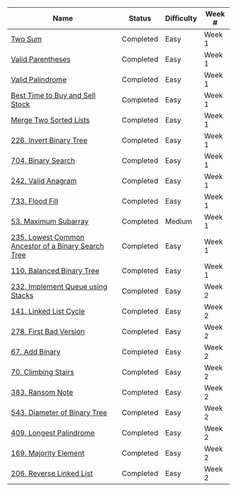 ﻿| Name                                                              | Status    | Difficulty | Week # |
| ----------------------------------------------------------------- | --------- | ---------- | ------ |
| [Two Sum](week1/twoSum/)                                          | Completed | Easy       | Week 1 |
| [Valid Parentheses](week1/validParentheses/)                      | Completed | Easy       | Week 1 |
| [Valid Palindrome](week1/validPalindrome/)                        | Completed | Easy       | Week 1 |
| [Best Time to Buy and Sell Stock](week1/bestTimeToBuyStock/)      | Completed | Easy       | Week 1 |
| [Merge Two Sorted Lists](week1/mergeTwoSortedLists/)              | Completed | Easy       | Week 1 |
| [226. Invert Binary Tree](week1/invertBinaryTree/)                | Completed | Easy       | Week 1 |
| [704. Binary Search](week1/binarySearch/)                         | Completed | Easy       | Week 1 |
| [242. Valid Anagram](week1/validAnagram/)                         | Completed | Easy       | Week 1 |
| [733. Flood Fill](week1/floodFill/)                               | Completed | Easy       | Week 1 |
| [53. Maximum Subarray](week1/maximumSubarray/)                    | Completed | Medium     | Week 1 |
| [235. Lowest Common Ancestor of a Binary Search Tree](week1/LCA/) | Completed | Easy       | Week 1 |
| [110. Balanced Binary Tree](week1/balancedBinaryTree/)            | Completed | Easy       | Week 1 |
| [232. Implement Queue using Stacks](week2/queueUsingStack/)       | Completed | Easy       | Week 2 |
| [141. Linked List Cycle](week2/linkedListCycle/)                  | Completed | Easy       | Week 2 |
| [278. First Bad Version](week2/firstBadVersion/)                  | Completed | Easy       | Week 2 |
| [67. Add Binary](week2/addBinary/)                                | Completed | Easy       | Week 2 |
| [70. Climbing Stairs](week2/climbingStairs/)                      | Completed | Easy       | Week 2 |
| [383. Ransom Note](week2/ransomNote/)                             | Completed | Easy       | Week 2 |
| [543. Diameter of Binary Tree](week2/diameterOfBinaryTree/)       | Completed | Easy       | Week 2 |
| [409. Longest Palindrome](week2/longestPalindrome/)               | Completed | Easy       | Week 2 |
| [169. Majority Element](week2/majorityElement/)                   | Completed | Easy       | Week 2 |
| [206. Reverse Linked List](week2/reverseLinkedList/)              | Completed | Easy       | Week 2 |